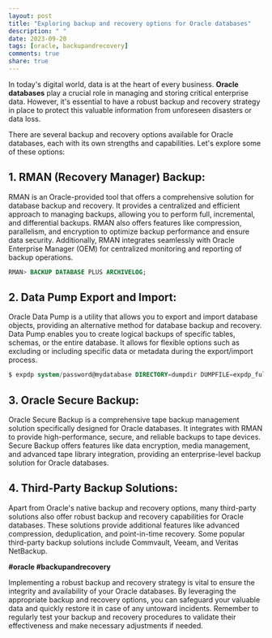 ```yaml
---
layout: post
title: "Exploring backup and recovery options for Oracle databases"
description: " "
date: 2023-09-20
tags: [oracle, backupandrecovery]
comments: true
share: true
---
```


In today's digital world, data is at the heart of every business. **Oracle databases** play a crucial role in managing and storing critical enterprise data. However, it's essential to have a robust backup and recovery strategy in place to protect this valuable information from unforeseen disasters or data loss.

There are several backup and recovery options available for Oracle databases, each with its own strengths and capabilities. Let's explore some of these options:

## 1. **RMAN (Recovery Manager) Backup:**
RMAN is an Oracle-provided tool that offers a comprehensive solution for database backup and recovery. It provides a centralized and efficient approach to managing backups, allowing you to perform full, incremental, and differential backups. RMAN also offers features like compression, parallelism, and encryption to optimize backup performance and ensure data security. Additionally, RMAN integrates seamlessly with Oracle Enterprise Manager (OEM) for centralized monitoring and reporting of backup operations.

```sql
RMAN> BACKUP DATABASE PLUS ARCHIVELOG;
```
## 2. **Data Pump Export and Import:**
Oracle Data Pump is a utility that allows you to export and import database objects, providing an alternative method for database backup and recovery. Data Pump enables you to create logical backups of specific tables, schemas, or the entire database. It allows for flexible options such as excluding or including specific data or metadata during the export/import process.

```sql
$ expdp system/password@mydatabase DIRECTORY=dumpdir DUMPFILE=expdp_full.dmp FULL=YES;
```

## 3. **Oracle Secure Backup:**
Oracle Secure Backup is a comprehensive tape backup management solution specifically designed for Oracle databases. It integrates with RMAN to provide high-performance, secure, and reliable backups to tape devices. Secure Backup offers features like data encryption, media management, and advanced tape library integration, providing an enterprise-level backup solution for Oracle databases.

## 4. **Third-Party Backup Solutions:**
Apart from Oracle's native backup and recovery options, many third-party solutions also offer robust backup and recovery capabilities for Oracle databases. These solutions provide additional features like advanced compression, deduplication, and point-in-time recovery. Some popular third-party backup solutions include Commvault, Veeam, and Veritas NetBackup.

**#oracle #backupandrecovery**

Implementing a robust backup and recovery strategy is vital to ensure the integrity and availability of your Oracle databases. By leveraging the appropriate backup and recovery options, you can safeguard your valuable data and quickly restore it in case of any untoward incidents. Remember to regularly test your backup and recovery procedures to validate their effectiveness and make necessary adjustments if needed.